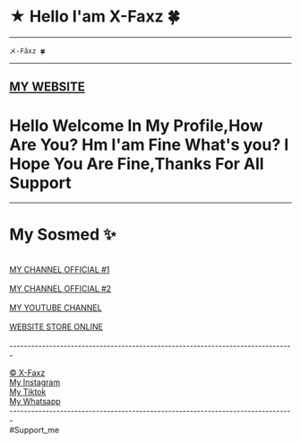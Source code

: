 # ★ Hello I'am X-Faxz 🍀
-------------------------------------------------------------------------------
```
メ-Fâxz 🍀
```
-------------------------------------------------------------------------------
<a href="https://profile-alwaysfaxz.vercel.app">MY WEBSITE</a>
-------------------------------------------------------------------------------
# Hello Welcome In My Profile,How Are You? Hm I'am Fine What's you? I Hope You Are Fine,Thanks For All Support 
-------------------------------------------------------------------------------

# My Sosmed ✨
<br>
<a href="https://whatsapp.com/channel/0029VadfaUY2v1IsC78Cqa2z">MY CHANNEL OFFICIAL #1</a><br><br>
<a href="https://whatsapp.com/channel/0029Vamo6AZ002TD5ECrqv1N">MY CHANNEL OFFICIAL #2</a><br><br>
<a href="https://www.youtube.com/@faxz.attacker">MY YOUTUBE CHANNEL</a><br><br>
<a href="https://x-faxz.github.io/X-WebsiteStoreFaxz">WEBSITE STORE ONLINE</a><br><br>-------------------------------------------------------------------------------<br>

<a href="https://github.com/X-Faxz">© X-Faxz</a><br>
<a href="https://instagram.com/@abcdefaxz4you">My Instagram</a><br>
<a href="https://tiktok.com/@faxz4you_real">My Tiktok</a><br>
<a href="https://wa.me/6282311435959?text=*X-Faxz*">My Whatsapp</a>
<br>-------------------------------------------------------------------------------<br>
#Support_me
